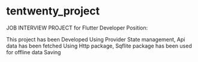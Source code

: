 # tentwenty_project

JOB INTERVIEW PROJECT for Flutter Developer Position:

This project has been Developed Using Provider State management,
Api data has been fetched Using Http package, 
Sqflite package has been used for offline data Saving 

